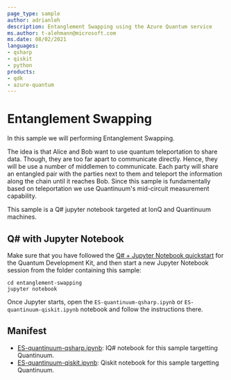 ```yaml
---
page_type: sample
author: adrianleh
description: Entanglement Swapping using the Azure Quantum service
ms.author: t-alehmann@microsoft.com
ms.date: 08/02/2021
languages:
- qsharp
- qiskit
- python
products:
- qdk
- azure-quantum
---
```


# Entanglement Swapping

In this sample we will performing Entanglement Swapping.

The idea is that Alice and Bob want to use quantum teleportation to share data.
Though, they are too far apart to communicate directly.
Hence, they will be use a number of middlemen to communicate.
Each party will share an entangled pair with the parties next to them and teleport the information along the chain until it reaches Bob.
Since this sample is fundamentally based on teleportation we use Quantinuum's mid-circuit measurement capability.

This sample is a Q# jupyter notebook targeted at IonQ and Quantinuum machines.

## Q# with Jupyter Notebook

Make sure that you have followed the [Q# + Jupyter Notebook quickstart](https://docs.microsoft.com/azure/quantum/install-jupyter-qdk) for the Quantum Development Kit, and then start a new Jupyter Notebook session from the folder containing this sample:

```shell
cd entanglement-swapping
jupyter notebook
```

Once Jupyter starts, open the `ES-quantinuum-qsharp.ipynb` or `ES-quantinuum-qiskit.ipynb` notebook and follow the instructions there.

## Manifest

- [ES-quantinuum-qsharp.ipynb](https://github.com/microsoft/quantum/blob/main/samples/azure-quantum/entanglement-swapping/ES-quantinuum-qsharp.ipynb): IQ# notebook for this sample targetting Quantinuum.
- [ES-quantinuum-qiskit.ipynb](https://github.com/microsoft/quantum/blob/main/samples/azure-quantum/entanglement-swapping/ES-quantinuum-qiskit.ipynb): Qiskit notebook for this sample targetting Quantinuum.